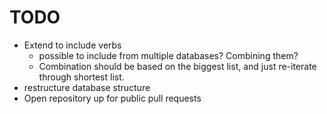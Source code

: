 # TODO

- Extend to include verbs
  - possible to include from multiple databases? Combining them?
  - Combination should be based on the biggest list, and just re-iterate through shortest list.
- restructure database structure
- Open repository up for public pull requests
